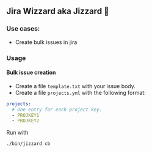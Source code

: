 ## Jira Wizzard aka Jizzard 👑

### Use cases:

- Create bulk issues in jira

### Usage

#### Bulk issue creation

- Create a file `template.txt` with your issue body.
- Create a file `projects.yml` with the following format:

```yml
projects:
  # One entry for each project key.
  - PROJKEY1
  - PROJKEY2  
```

Run with

```./bin/jizzard cb```
